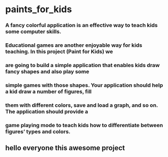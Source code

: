 # paints_for_kids
### A fancy colorful application is an effective way to teach kids some computer skills.
### Educational games are another enjoyable way for kids teaching. In this project (Paint for Kids) we 
### are going to build a simple application that enables kids draw fancy shapes and also play some 
### simple games with those shapes. Your application should help a kid draw a number of figures, fill 
### them with different colors, save and load a graph, and so on. The application should provide a 
### game playing mode to teach kids how to differentiate between figures’ types and colors. 
## hello everyone this awesome project
